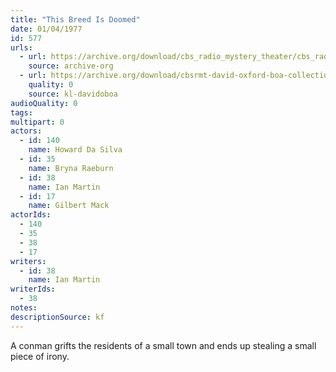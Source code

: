 ```yaml
---
title: "This Breed Is Doomed"
date: 01/04/1977
id: 577
urls: 
  - url: https://archive.org/download/cbs_radio_mystery_theater/cbs_radio_mystery_theater-0551-0600.zip/cbs_radio_mystery_theater-0551-0600%2Fcbsrmt_0577_this_breed_is_doomed.mp3
    source: archive-org
  - url: https://archive.org/download/cbsrmt-david-oxford-boa-collection/CBSRMT-770104-0577-This-Breed-Is-Doomed-(128-44)_KIRO-{BoA}.mp3
    quality: 0
    source: kl-davidoboa
audioQuality: 0
tags: 
multipart: 0
actors:  
  - id: 140
    name: Howard Da Silva  
  - id: 35
    name: Bryna Raeburn  
  - id: 38
    name: Ian Martin  
  - id: 17
    name: Gilbert Mack
actorIds:  
  - 140  
  - 35  
  - 38  
  - 17
writers:  
  - id: 38
    name: Ian Martin
writerIds:  
  - 38
notes: 
descriptionSource: kf
---
```

A conman grifts the residents of a small town and ends up stealing a small piece of irony.